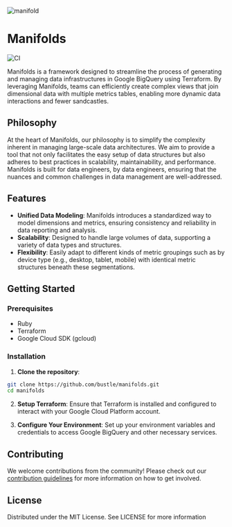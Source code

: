 ![manifold](https://github.com/bustle/manifolds/assets/8030836/be7f24f6-27b9-4924-8e1a-ae2899c7b272)

# Manifolds

![CI](https://github.com/bustle/manifolds/actions/workflows/ci.yml/badge.svg)

Manifolds is a framework designed to streamline the process of generating and managing data infrastructures in Google BigQuery using Terraform. By leveraging Manifolds, teams can efficiently create complex views that join dimensional data with multiple metrics tables, enabling more dynamic data interactions and fewer sandcastles.

## Philosophy

At the heart of Manifolds, our philosophy is to simplify the complexity inherent in managing large-scale data architectures. We aim to provide a tool that not only facilitates the easy setup of data structures but also adheres to best practices in scalability, maintainability, and performance. Manifolds is built for data engineers, by data engineers, ensuring that the nuances and common challenges in data management are well-addressed.

## Features

- **Unified Data Modeling**: Manifolds introduces a standardized way to model dimensions and metrics, ensuring consistency and reliability in data reporting and analysis.
- **Scalability**: Designed to handle large volumes of data, supporting a variety of data types and structures.
- **Flexibility**: Easily adapt to different kinds of metric groupings such as by device type (e.g., desktop, tablet, mobile) with identical metric structures beneath these segmentations.

## Getting Started

### Prerequisites

- Ruby
- Terraform
- Google Cloud SDK (gcloud)

### Installation

1. **Clone the repository**:

```bash
git clone https://github.com/bustle/manifolds.git
cd manifolds
```

2. **Setup Terraform**: Ensure that Terraform is installed and configured to interact with your Google Cloud Platform account.

3. **Configure Your Environment**: Set up your environment variables and credentials to access Google BigQuery and other necessary services.

## Contributing

We welcome contributions from the community! Please check out our [contribution guidelines](docs/CONTRIBUTING.md) for more information on how to get involved.

## License

Distributed under the MIT License. See LICENSE for more information
